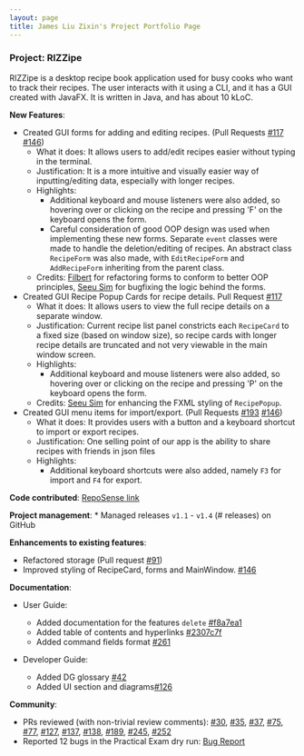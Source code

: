 ```yaml
---
layout: page
title: James Liu Zixin's Project Portfolio Page
---
```


### Project: RIZZipe

RIZZipe is a desktop recipe book application used for busy cooks who want to track their recipes. The user interacts with it using a CLI, and it has a GUI created with JavaFX. It is written in Java, and has about 10 kLoC.

**New Features**: 
* Created GUI forms for adding and editing recipes. (Pull Requests [\#117](https://github.com/AY2223S2-CS2103T-T13-2/tp/pull/117) [\#146](https://github.com/AY2223S2-CS2103T-T13-2/tp/pull/146))
    * What it does: It allows users to add/edit recipes easier without typing in the terminal.
    * Justification: It is a more intuitive and visually easier way of inputting/editing data, especially with longer recipes.
    * Highlights:
        * Additional keyboard and mouse listeners were also added, so hovering over or clicking on the recipe and pressing 'F' on the keyboard opens the form.
        * Careful consideration of good OOP design was used when implementing these new forms. Separate `event` classes were made to handle the deletion/editing of recipes. An abstract class `RecipeForm` was also made, with `EditRecipeForm` and `AddRecipeForm` inheriting from the parent class. 
    * Credits: [Filbert](filbertphang.md) for refactoring forms to conform to better OOP principles, [Seeu Sim](seeusim.md) for bugfixing the logic behind the forms.
* Created GUI Recipe Popup Cards for recipe details. Pull Request [\#117](https://github.com/AY2223S2-CS2103T-T13-2/tp/pull/117)
    * What it does: It allows users to view the full recipe details on a separate window. 
    * Justification: Current recipe list panel constricts each `RecipeCard` to a fixed size (based on window size), so recipe cards with longer recipe details are truncated and not very viewable in the main window screen.
    * Highlights:
        * Additional keyboard and mouse listeners were also added, so hovering over or clicking on the recipe and pressing 'P' on the keyboard opens the form.
    * Credits: [Seeu Sim](seeusim.md) for enhancing the FXML styling of `RecipePopup`. 
* Created GUI menu items for import/export. (Pull Requests [\#193](https://github.com/AY2223S2-CS2103T-T13-2/tp/pull/193) [\#146](https://github.com/AY2223S2-CS2103T-T13-2/tp/pull/146))
    * What it does: It provides users with a button and a keyboard shortcut to import or export recipes.
    * Justification: One selling point of our app is the ability to share recipes with friends in json files
    * Highlights:
        * Additional keyboard shortcuts were also added, namely `F3` for import and `F4` for export. 

**Code contributed**: [RepoSense link](https://nus-cs2103-ay2223s2.github.io/tp-dashboard/?search=jamesliuzx&breakdown=true)

**Project management**:
    * Managed releases `v1.1` - `v1.4` (# releases) on GitHub

**Enhancements to existing features**:
* Refactored storage (Pull request [\#91](https://github.com/AY2223S2-CS2103T-T13-2/tp/pull/91))
* Improved styling of RecipeCard, forms and MainWindow. [\#146](https://github.com/AY2223S2-CS2103T-T13-2/tp/pull/146) 

**Documentation**:
* User Guide:
    * Added documentation for the features `delete` [\#f8a7ea1]()
    * Added table of contents and hyperlinks [\#2307c7f]()
    * Added command fields format [\#261](https://github.com/AY2223S2-CS2103T-T13-2/tp/pull/261)  

* Developer Guide:
    * Added DG glossary [\#42]()  
    * Added UI section and diagrams[\#126]()

**Community**:
* PRs reviewed (with non-trivial review comments): [\#30](https://github.com/AY2223S2-CS2103T-T13-2/tp/pull/30), [\#35](https://github.com/AY2223S2-CS2103T-T13-2/tp/pull/35), [\#37](https://github.com/AY2223S2-CS2103T-T13-2/tp/pull/37), [\#75](https://github.com/AY2223S2-CS2103T-T13-2/tp/pull/75), [\#77](https://github.com/AY2223S2-CS2103T-T13-2/tp/pull/77), [\#127](https://github.com/AY2223S2-CS2103T-T13-2/tp/pull/127), [\#137](https://github.com/AY2223S2-CS2103T-T13-2/tp/pull/137), [\#138](https://github.com/AY2223S2-CS2103T-T13-2/tp/pull/138), [\#189](https://github.com/AY2223S2-CS2103T-T13-2/tp/pull/189), [\#245](https://github.com/AY2223S2-CS2103T-T13-2/tp/pull/245), [\#252](https://github.com/AY2223S2-CS2103T-T13-2/tp/pull/245)
* Reported 12 bugs in the Practical Exam dry run: [Bug Report](https://github.com/JamesLiuZX/ped/tree/main/files)
